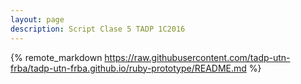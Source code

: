 ```yaml
---
layout: page
description: Script Clase 5 TADP 1C2016
---	 
```


{% remote_markdown https://raw.githubusercontent.com/tadp-utn-frba/tadp-utn-frba.github.io/ruby-prototype/README.md %}

